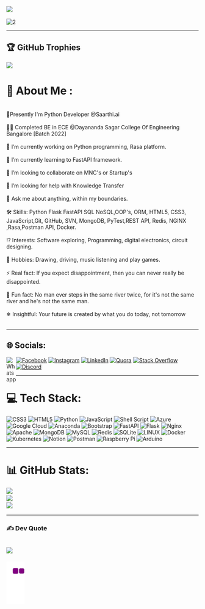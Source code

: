 [![](https://visitcount.itsvg.in/api?id=GuruprasadaShridharHegde&icon=9&color=4)](https://visitcount.itsvg.in)

<!-- Proudly created with GPRM ( https://gprm.itsvg.in ) --->

![2](https://user-images.githubusercontent.com/85961223/184620652-a98eb067-f232-46d8-a654-5475d4db757e.jpg)

---

## 🏆 GitHub Trophies
![](https://github-profile-trophy.vercel.app/?username=GuruprasadaShridharHegde&theme=juicyfresh&no-frame=false&no-bg=false&margin-w=4)




# 💫 About Me :
<br>🌱Presently I'm Python Developer @Saarthi.ai<br><br>👨‍🎓 Completed BE in ECE @Dayananda Sagar College Of Engineering Bangalore [Batch 2022]<br><br>🔭 I’m currently working on Python programming, Rasa platform.<br><br>🌱 I’m currently learning to FastAPI framework.<br><br>👯 I’m looking to collaborate on MNC's or Startup's<br><br>🤔 I’m looking for help with Knowledge Transfer<br><br>💬 Ask me about anything, within my boundaries.<br><br>🛠 Skills: Python Flask FastAPI SQL NoSQL,OOP's, ORM, HTML5, CSS3, JavaScript,Git, GitHub, SVN, MongoDB, PyTest,REST API, Redis, NGINX ,Rasa,Postman API, Docker. <br><br>⁉️ Interests: Software exploring, Programming, digital electronics, circuit designing.<br><br>📍 Hobbies: Drawing, driving, music listening and play games.<br><br>⚡ Real fact: If you expect disappointment, then you can never really be disappointed.<br><br>🎉 Fun fact: No man ever steps in the same river twice, for it's not the same river and he's not the same man.<br><br>❄ Insightful: Your future is created by what you do today, not tomorrow<br><br>

---

## 🌐 Socials:
[![Facebook](https://img.shields.io/badge/Facebook-%231877F2.svg?logo=Facebook&logoColor=white)](https://facebook.com/profile.php?id=100083385574254) [![Instagram](https://img.shields.io/badge/Instagram-%23E4405F.svg?logo=Instagram&logoColor=white)](https://instagram.com/guruprasada_s_hegde/) [![LinkedIn](https://img.shields.io/badge/LinkedIn-%230077B5.svg?logo=linkedin&logoColor=white)](https://linkedin.com/in/guruprasadashridharhegde/) [![Quora](https://img.shields.io/badge/Quora-%23B92B27.svg?logo=Quora&logoColor=white)](https://quora.com/profile/Guruprasada-Shridhar-Hegde-1DS19EC414) [![Stack Overflow](https://img.shields.io/badge/-Stackoverflow-FE7A16?logo=stack-overflow&logoColor=white)](https://stackoverflow.com/users/19766956) <a  href="https://api.whatsapp.com/send?phone=919482152447"> <img align="left" alt="Whatsapp" width="25px" src="https://cdn.jsdelivr.net/npm/simple-icons@v3/icons/whatsapp.svg" /> </a> 
[![Discord](https://img.shields.io/badge/Discord-%237289DA.svg?logo=discord&logoColor=white)](https://discord.gg/https://discord.gg/cZ7FTQf7XH)

---


# 💻 Tech Stack:
![CSS3](https://img.shields.io/badge/css3-%231572B6.svg?style=for-the-badge&logo=css3&logoColor=white) ![HTML5](https://img.shields.io/badge/html5-%23E34F26.svg?style=for-the-badge&logo=html5&logoColor=white) ![Python](https://img.shields.io/badge/python-3670A0?style=for-the-badge&logo=python&logoColor=ffdd54) ![JavaScript](https://img.shields.io/badge/javascript-%23323330.svg?style=for-the-badge&logo=javascript&logoColor=%23F7DF1E) ![Shell Script](https://img.shields.io/badge/shell_script-%23121011.svg?style=for-the-badge&logo=gnu-bash&logoColor=white) ![Azure](https://img.shields.io/badge/azure-%230072C6.svg?style=for-the-badge&logo=azure-devops&logoColor=white) ![Google Cloud](https://img.shields.io/badge/Google%20Cloud-%234285F4.svg?style=for-the-badge&logo=google-cloud&logoColor=white) ![Anaconda](https://img.shields.io/badge/Anaconda-%2344A833.svg?style=for-the-badge&logo=anaconda&logoColor=white) ![Bootstrap](https://img.shields.io/badge/bootstrap-%23563D7C.svg?style=for-the-badge&logo=bootstrap&logoColor=white) ![FastAPI](https://img.shields.io/badge/FastAPI-005571?style=for-the-badge&logo=fastapi) ![Flask](https://img.shields.io/badge/flask-%23000.svg?style=for-the-badge&logo=flask&logoColor=white) ![Nginx](https://img.shields.io/badge/nginx-%23009639.svg?style=for-the-badge&logo=nginx&logoColor=white) ![Apache](https://img.shields.io/badge/apache-%23D42029.svg?style=for-the-badge&logo=apache&logoColor=white) ![MongoDB](https://img.shields.io/badge/MongoDB-%234ea94b.svg?style=for-the-badge&logo=mongodb&logoColor=white) ![MySQL](https://img.shields.io/badge/mysql-%2300f.svg?style=for-the-badge&logo=mysql&logoColor=white) ![Redis](https://img.shields.io/badge/redis-%23DD0031.svg?style=for-the-badge&logo=redis&logoColor=white) ![SQLite](https://img.shields.io/badge/sqlite-%2307405e.svg?style=for-the-badge&logo=sqlite&logoColor=white) ![LINUX](https://img.shields.io/badge/Linux-FCC624?style=for-the-badge&logo=linux&logoColor=black) ![Docker](https://img.shields.io/badge/docker-%230db7ed.svg?style=for-the-badge&logo=docker&logoColor=white) ![Kubernetes](https://img.shields.io/badge/kubernetes-%23326ce5.svg?style=for-the-badge&logo=kubernetes&logoColor=white) ![Notion](https://img.shields.io/badge/Notion-%23000000.svg?style=for-the-badge&logo=notion&logoColor=white) ![Postman](https://img.shields.io/badge/Postman-FF6C37?style=for-the-badge&logo=postman&logoColor=white) ![Raspberry Pi](https://img.shields.io/badge/-RaspberryPi-C51A4A?style=for-the-badge&logo=Raspberry-Pi) ![Arduino](https://img.shields.io/badge/-Arduino-00979D?style=for-the-badge&logo=Arduino&logoColor=white)

---

# 📊 GitHub Stats:
![](https://github-readme-stats.vercel.app/api?username=GuruprasadaShridharHegde&theme=highcontrast&hide_border=false&include_all_commits=false&count_private=false)<br/>
![](https://github-readme-streak-stats.herokuapp.com/?user=GuruprasadaShridharHegde&theme=highcontrast&hide_border=false)<br/>
![](https://github-readme-stats.vercel.app/api/top-langs/?username=GuruprasadaShridharHegde&theme=highcontrast&hide_border=false&include_all_commits=false&count_private=false&layout=compact)


---


### ✍️ Dev Quote
![](https://quotes-github-readme.vercel.app/api?type=horizontal&theme=dark)
--- 
![snake gif](https://github.com/GuruprasadaShridharHegde/GuruprasadaShridharHegde/blob/output/github-contribution-grid-snake.gif)






 
